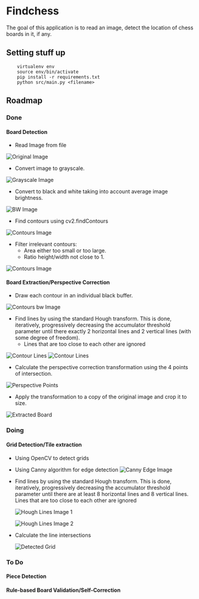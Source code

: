 # Findchess

The goal of this application is to read an image, detect the location of chess boards 
in it, if any.

## Setting stuff up

```
    virtualenv env
    source env/bin/activate
    pip install -r requirements.txt
    python src/main.py <filename>
```

## Roadmap

### Done

#### Board Detection
- Read Image from file

![Original Image](./images/orig.png)

- Convert image to grayscale.

![Grayscale Image](./images/gray.png)

- Convert to black and white taking into account average image brightness.

![BW Image](./images/bw.png)

- Find contours using cv2.findContours

![Contours Image](./images/contours.png)

- Filter irrelevant contours:
  - Area either too small or too large.
  - Ratio height/width not close to 1.

![Contours Image](./images/contours_filtered.png)

#### Board Extraction/Perspective Correction
- Draw each contour in an individual black buffer.

![Contours bw Image](./images/contour_individual_bw.png)

- Find lines by using the standard Hough transform. This is done,
  iteratively, progressively decreasing the accumulator threshold
  parameter until there exactly 2 horizontal lines and 2 vertical
  lines (with some degree of freedom).
  - Lines that are too close to each other are ignored

![Contour Lines](./images/contour_lines_bw.png)
![Contour Lines](./images/contour_lines_orig.png)

- Calculate the perspective correction transformation using the 4 points of intersection.

![Perspective Points](./images/perspective.png)

- Apply the transformation to a copy of the original image and crop it to size.

![Extracted Board](./images/extracted.png)

### Doing

#### Grid Detection/Tile extraction
  - Using OpenCV to detect grids

  - Using Canny algorithm for edge detection
    ![Canny Edge Image](./images/canny.png)

  - Find lines by using the standard Hough transform. This is done, iteratively, progressively decreasing the accumulator threshold parameter until there are at least 8 horizontal lines and 8 vertical lines. Lines that are too close to each other are ignored

    ![Hough Lines Image 1](./images/hough1.png)

    ![Hough Lines Image 2](./images/hough2.png)

  - Calculate the line intersections

    ![Detected Grid](./images/grid.png)

### To Do

#### Piece Detection

#### Rule-based Board Validation/Self-Correction
